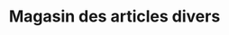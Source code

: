 ---
title: "Magasin des articles divers"
url: /nzerekore/magasin-des-articles-divers/
shop: Lebensmittel
---